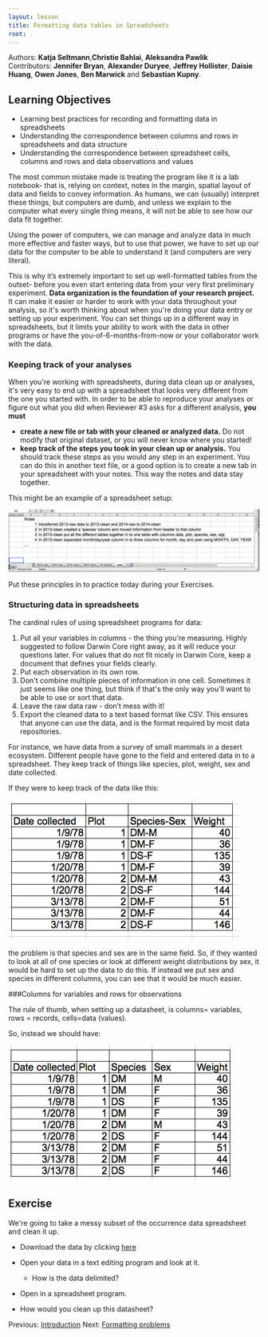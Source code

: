 ```yaml
---
layout: lesson
title: Formatting data tables in Spreadsheets
root: .
---
```


Authors: **Katja Seltmann**,**Christie Bahlai**, **Aleksandra Pawlik**<br>
Contributors: **Jennifer Bryan**, **Alexander Duryee**, **Jeffrey Hollister**, **Daisie Huang**, **Owen Jones**, 
**Ben Marwick** and **Sebastian Kupny**.

## Learning Objectives
* Learning best practices for recording and formatting data in spreadsheets
* Understanding the correspondence between columns and rows in spreadsheets 
and data structure
* Understanding the correspondence between spreadsheet cells, columns and rows 
and data observations and values


The most common mistake made is treating the 
program like it is a lab notebook- that is, relying on context, notes in the 
margin, spatial layout of data and fields to convey information. As humans, 
we can (usually) interpret these things, but computers are dumb, and unless 
we explain to the computer what every single thing means, it will not be able 
to see how our data fit together.

Using the power of computers, we can manage and analyze data in much more 
effective and faster ways, but to use that power, we have to set up
our data for the computer to be able to understand it (and computers are very 
literal).

This is why it’s extremely important to set up well-formatted tables from the 
outset- before you even start entering data from your very first preliminary 
experiment. **Data organization is the foundation of your research project.**
It can make it easier or harder to work with your data throughout your
analysis, so it's worth thinking about when you're doing your data
entry or setting up your experiment. You can set things up in a different
way in spreadsheets, but it limits your ability to work with the data
in other programs or have the you-of-6-months-from-now or your collaborator
work with the data. 

### Keeping track of your analyses

When you're working with spreadsheets, during data clean up or analyses, it's
very easy to end up with a spreadsheet that looks very different from the one
you started with. In order to be able to reproduce your analyses or figure out
what you did when Reviewer #3 asks for a different analysis, **you must**

- **create a new file or tab with your cleaned or analyzed data.** Do not modify
that original dataset, or you will never know where you started!
- **keep track of the steps you took in your clean up or analysis.** You should track 
these steps as you would any step in an experiment. You can
do this in another text file, or a good option is to create a new tab in your spreadsheet
with your notes. This way the notes and data stay together.

This might be an example of a spreadsheet setup:

![spreadsheet setup](fig/spreadsheet-setup.png)

Put these principles in to practice today during your Exercises. 


### Structuring data in spreadsheets


The cardinal rules of using spreadsheet programs for data:

1. Put all your variables in columns - the thing you're measuring. Highly suggested to follow Darwin Core right away, as it will reduce your questions later. For values that do not fit nicely in Darwin Core, keep a document that defines your fields clearly.
2. Put each observation in its own row.
3. Don't combine multiple pieces of information in one cell. Sometimes it just 
seems like one thing, but think if that's the only way you'll want to be able to use or sort that data. 
4. Leave the raw data raw - don’t mess with it!
5. Export the cleaned data to a text based format like CSV. This ensures that anyone 
can use the data, and is the format required by most data repositories.

For instance, we have data from a survey of small mammals in a desert ecosystem.
Different people have gone to the field and entered data in to a spreadsheet.
They keep track of things like species, plot, weight, sex and date collected. 

If they were to keep track of the data like this:

![multiple-info example](fig/multiple-info.png)

the problem is that species and sex are in the same field. So, if they wanted to 
look at all of one species or look at different weight distributions by sex, 
it would be hard to set up the data to do this. If instead we put sex and species 
in different columns, you can see that it would be much easier. 

###Columns for variables and rows for observations

The rule of thumb, when setting up a datasheet, is columns= variables, 
rows = records, cells=data (values).

So, instead we should have:

![single-info example](fig/single-info.png)

## Exercise

We're going to take a messy subset of the occurrence data spreadsheet and clean it up.

- Download the data by clicking [here](https://goo.gl/gyRwx7)

- Open your data in a text editing program and look at it.
	* How is the data delimited?
	
- Open in a spreadsheet program.
	
- How would you clean up this datasheet?

Previous: [Introduction](00-intro.html)  Next: [Formatting problems](02-common-mistakes.html)
